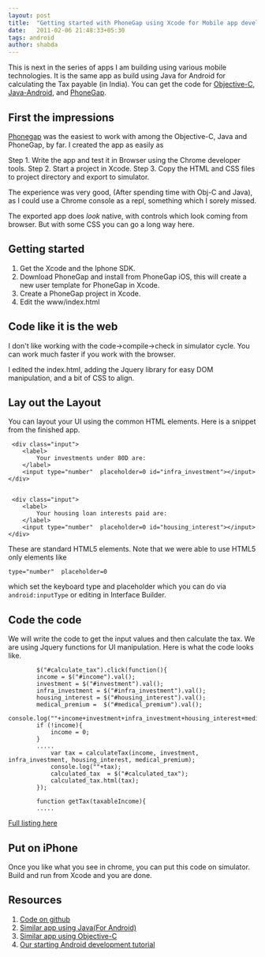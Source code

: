 ```yaml
---
layout: post
title:  "Getting started with PhoneGap using Xcode for Mobile app development"
date:   2011-02-06 21:48:33+05:30
tags: android
author: shabda
---
```

This is next in the series of apps I am building using various mobile technologies.
It is the same app as build using Java for Android for calculating the Tax payable (in India). You can 
get the code for [Objective-C](https://github.com/agiliq/TaxCalculatorIndia), [Java-Android](https://github.com/agiliq/TaxCalculatorAndroid), and [PhoneGap](https://github.com/agiliq/TaxCalculatorPhoneGap).


First the impressions
------------------------

[Phonegap](http://www.phonegap.com/) was the easiest to work with among the Objective-C, Java and PhoneGap, by far.
I created the app as easily as

Step 1. Write the app and test it in Browser using the Chrome developer tools. 
Step 2. Start a project in Xcode.
Step 3. Copy the HTML and CSS files to project directory and export to simulator.

The experience was very good, (After spending time with Obj-C and Java), as I could use a Chrome console as a repl,
something which I sorely missed.
	
The exported app does *look* native, with controls which look coming from browser. But with some CSS you can go
a long way here.


Getting started
-------------------------

1. Get the Xcode and the Iphone SDK.
2. Download PhoneGap and install from PhoneGap iOS, this will create a new user template for PhoneGap in Xcode.
3. Create a PhoneGap project in Xcode.
4. Edit the www/index.html

Code like it is the web
----------------------------
I don't like working with the code->compile->check in simulator cycle. You can work much faster if you work with the browser.

I edited the index.html, adding the Jquery library for easy DOM manipulation, and a bit of CSS to align.

Lay out the Layout
---------------------------

You can layout your UI using the common HTML elements. Here is a snippet from the finished app.

	 <div class="input">
	 	<label>
	 		Your investments under 80D are:
	 	</label>
	 	<input type="number"  placeholder=0 id="infra_investment"></input>
	</div>


	 <div class="input">
	 	<label>
	 		Your housing loan interests paid are:
	 	</label>
	 	<input type="number"  placeholder=0 id="housing_interest"></input>
	</div>
	
These are standard HTML5 elements. Note that we were able to use HTML5 only elements like

	type="number"  placeholder=0
	
which set the keyboard type and placeholder which you can do via `android:inputType` or editing in Interface Builder.

Code the code
---------------------
We will write the code to get the input values and then calculate the tax. We are using Jquery functions
for UI manipulation. Here is what the code looks like.


			$("#calculate_tax").click(function(){
            income = $("#income").val();
        	investment = $("#investment").val();
			infra_investment = $("#infra_investment").val();
			housing_interest = $("#housing_interest").val();
			medical_premium =  $("#medical_premium").val();
			console.log(""+income+investment+infra_investment+housing_interest+medical_premium);
			if (!income){
				income = 0;
			}
			.....
				var tax = calculateTax(income, investment, infra_investment, housing_interest, medical_premium);
				console.log(""+tax);			
				calculated_tax  = $("#calculated_tax");
				calculated_tax.html(tax);
	        });

			function getTax(taxableIncome){
			.....
			
[Full listing here](https://github.com/agiliq/TaxCalculatorPhoneGap/blob/master/www/index.html)

Put on iPhone 
--------------------
Once you like what you see in chrome, you can put this code on simulator. Build and run from Xcode and you are done.

Resources
-------------------

1. [Code on github](https://github.com/agiliq/TaxCalculatorPhoneGap)
2. [Similar app using Java(For Android)](https://github.com/agiliq/TaxCalculatorAndroid)
3. [Similar app using Objective-C](https://github.com/agiliq/TaxCalculatorIndia)
4. [Our starting Android development tutorial](http://agiliq.com/blog/2011/02/starting-android-app-developement-from-zero-to-app/)



